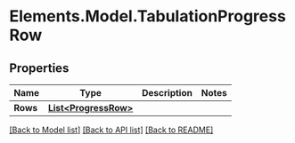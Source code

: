 # Elements.Model.TabulationProgressRow

## Properties

Name | Type | Description | Notes
------------ | ------------- | ------------- | -------------
**Rows** | [**List&lt;ProgressRow&gt;**](ProgressRow.md) |  | 

[[Back to Model list]](../README.md#documentation-for-models) [[Back to API list]](../README.md#documentation-for-api-endpoints) [[Back to README]](../README.md)

